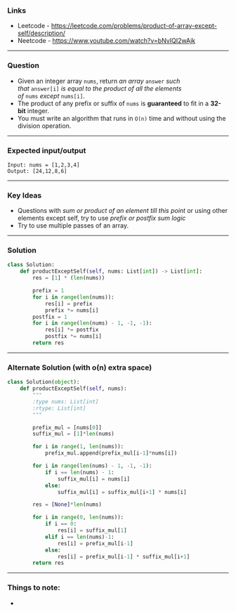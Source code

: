 ### Links
- Leetcode - <https://leetcode.com/problems/product-of-array-except-self/description/>
- Neetcode - <https://www.youtube.com/watch?v=bNvIQI2wAjk>
---
### Question
-  Given an integer array `nums`, return _an array_ `answer` _such that_ `answer[i]` _is equal to the product of all the elements of_ `nums` _except_ `nums[i]`.
- The product of any prefix or suffix of `nums` is **guaranteed** to fit in a **32-bit** integer.
- You must write an algorithm that runs in `O(n)` time and without using the division operation.

---
### Expected input/output
```
Input: nums = [1,2,3,4]
Output: [24,12,8,6]
```
---
### Key Ideas
- Questions with *sum or product of an element till this point* or using other elements except self, try to use *prefix or postfix sum logic*
- Try to use multiple passes of an array.
---
### Solution
```python
class Solution:
    def productExceptSelf(self, nums: List[int]) -> List[int]:
        res = [1] * (len(nums))

        prefix = 1
        for i in range(len(nums)):
            res[i] = prefix
            prefix *= nums[i]
        postfix = 1
        for i in range(len(nums) - 1, -1, -1):
            res[i] *= postfix
            postfix *= nums[i]
        return res

```

---
### Alternate Solution (with o(n) extra space)

```python
class Solution(object):
    def productExceptSelf(self, nums):
        """
        :type nums: List[int]
        :rtype: List[int]
        """

        prefix_mul = [nums[0]]
        suffix_mul = [1]*len(nums)

        for i in range(1, len(nums)):
            prefix_mul.append(prefix_mul[i-1]*nums[i])

        for i in range(len(nums) - 1, -1, -1):
            if i == len(nums) - 1:
                suffix_mul[i] = nums[i]
            else:
                suffix_mul[i] = suffix_mul[i+1] * nums[i]

        res = [None]*len(nums)

        for i in range(0, len(nums)):
            if i == 0:
                res[i] = suffix_mul[1]
            elif i == len(nums)-1:
                res[i] = prefix_mul[i-1]
            else:
                res[i] = prefix_mul[i-1] * suffix_mul[i+1]
        return res
```
---
### Things to note:
- 